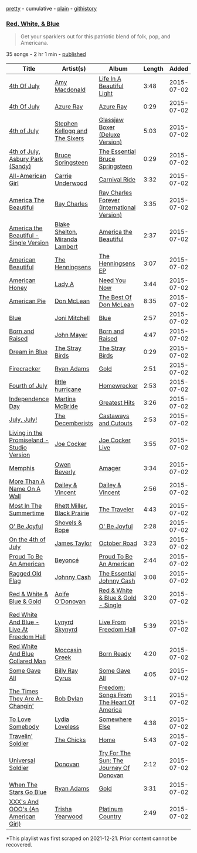 [pretty](/playlists/pretty/3kt5kS8Xqjfh8olOS24HX4.md) - cumulative - [plain](/playlists/plain/3kt5kS8Xqjfh8olOS24HX4) - [githistory](https://github.githistory.xyz/mackorone/spotify-playlist-archive/blob/main/playlists/plain/3kt5kS8Xqjfh8olOS24HX4)

### [Red, White, & Blue](https://open.spotify.com/playlist/3kt5kS8Xqjfh8olOS24HX4)

> Get your sparklers out for this patriotic blend of folk, pop, and Americana.

35 songs - 2 hr 1 min - [published](https://open.spotify.com/playlist/1FSfMLgSZMui51P3Urplns)

| Title | Artist(s) | Album | Length | Added | Removed |
|---|---|---|---|---|---|
| [4th Of July](https://open.spotify.com/track/2Q7RfKKC6kqTZIWqauOiAO) | [Amy Macdonald](https://open.spotify.com/artist/1hJuGCUpefX24GFmss9bjH) | [Life In A Beautiful Light](https://open.spotify.com/album/4BiyiLfkSO75Rk5mFP9Cmj) | 3:48 | 2015-07-02 |  |
| [4th Of July](https://open.spotify.com/track/75bBN2iQbyuxQMlnC0LgDA) | [Azure Ray](https://open.spotify.com/artist/70UZ254VvtSUmrfqPOkUQZ) | [Azure Ray](https://open.spotify.com/album/6e0ra7uS8RYB8yGXfgHCLV) | 0:29 | 2015-07-02 |  |
| [4th of July](https://open.spotify.com/track/3iOlPT9wmyI15jxI6ODtT7) | [Stephen Kellogg and The Sixers](https://open.spotify.com/artist/2kfXeO854BtcQr4Rjdxopq) | [Glassjaw Boxer \(Deluxe Version\)](https://open.spotify.com/album/2iqDeyU2LvCWJafbp5kXuq) | 5:03 | 2015-07-02 |  |
| [4th of July, Asbury Park \(Sandy\)](https://open.spotify.com/track/1gBGk4yWvTFbMykg8tYFPu) | [Bruce Springsteen](https://open.spotify.com/artist/3eqjTLE0HfPfh78zjh6TqT) | [The Essential Bruce Springsteen](https://open.spotify.com/album/56JtQFrVKdKT70rkKligWx) | 0:29 | 2015-07-02 |  |
| [All\-American Girl](https://open.spotify.com/track/2dRPQFwPqAmc42mDRnsDQu) | [Carrie Underwood](https://open.spotify.com/artist/4xFUf1FHVy696Q1JQZMTRj) | [Carnival Ride](https://open.spotify.com/album/5HwzpaqYOZABPnmvl5JYFX) | 3:32 | 2015-07-02 |  |
| [America The Beautiful](https://open.spotify.com/track/6kT2T4pofQmT4dOlg3Ki3B) | [Ray Charles](https://open.spotify.com/artist/1eYhYunlNJlDoQhtYBvPsi) | [Ray Charles Forever \(International Version\)](https://open.spotify.com/album/1J56P63eoGNMCRkqAKOOfI) | 3:35 | 2015-07-02 |  |
| [America the Beautiful \- Single Version](https://open.spotify.com/track/5hYtQrZ1FNsfAWKA52x7Pv) | [Blake Shelton](https://open.spotify.com/artist/1UTPBmNbXNTittyMJrNkvw), [Miranda Lambert](https://open.spotify.com/artist/66lH4jAE7pqPlOlzUKbwA0) | [America the Beautiful](https://open.spotify.com/album/3C7kWa7ysRTN2LCN3AUPlJ) | 2:37 | 2015-07-02 |  |
| [American Beautiful](https://open.spotify.com/track/6C1BUMo3Eq3Xudv2Oo2CLr) | [The Henningsens](https://open.spotify.com/artist/5I94i3AXDxFsSCyRuSn7fN) | [The Henningsens EP](https://open.spotify.com/album/3fjG7RLYNlXu3xzeoWhbZ0) | 3:07 | 2015-07-02 |  |
| [American Honey](https://open.spotify.com/track/4xInIiKipU1mtUogJ3ZdYr) | [Lady A](https://open.spotify.com/artist/32WkQRZEVKSzVAAYqukAEA) | [Need You Now](https://open.spotify.com/album/3hnGcNi8oqGdwTm3CeniFA) | 3:44 | 2015-07-02 |  |
| [American Pie](https://open.spotify.com/track/2QgWuCtBpNIpl5trmKCxRf) | [Don McLean](https://open.spotify.com/artist/1gRNBaI4yn6wCCTvRhGWh8) | [The Best Of Don McLean](https://open.spotify.com/album/20Y9wHWIxNFvqplgHmqmUl) | 8:35 | 2015-07-02 |  |
| [Blue](https://open.spotify.com/track/1yWIsH3TC51gmzvQxZNCQC) | [Joni Mitchell](https://open.spotify.com/artist/5hW4L92KnC6dX9t7tYM4Ve) | [Blue](https://open.spotify.com/album/1vz94WpXDVYIEGja8cjFNa) | 2:57 | 2015-07-02 |  |
| [Born and Raised](https://open.spotify.com/track/5RYTpsSI7op7UZznXWqhIP) | [John Mayer](https://open.spotify.com/artist/0hEurMDQu99nJRq8pTxO14) | [Born and Raised](https://open.spotify.com/album/6S0BIiWtnqU0PtumXMpin0) | 4:47 | 2015-07-02 |  |
| [Dream in Blue](https://open.spotify.com/track/1Bx9I2NyzUpTfmpAQ4BSsR) | [The Stray Birds](https://open.spotify.com/artist/6cPMzk1hDgzdIe8vkAhcNM) | [The Stray Birds](https://open.spotify.com/album/2x0Qf4JKbzTxJHX66XBr0t) | 0:29 | 2015-07-02 |  |
| [Firecracker](https://open.spotify.com/track/09KwsYdqoZUsa01p0XeBVc) | [Ryan Adams](https://open.spotify.com/artist/2qc41rNTtdLK0tV3mJn2Pm) | [Gold](https://open.spotify.com/album/7rIwXFX7SXc8FVBMUnRIvJ) | 2:51 | 2015-07-02 |  |
| [Fourth of July](https://open.spotify.com/track/5itGqFh4FDMR3DWy7NVnoy) | [little hurricane](https://open.spotify.com/artist/5VLQQzAkJrzG7QggE4DVg2) | [Homewrecker](https://open.spotify.com/album/16fqu9m0E5Q4zj7nGX3Zw3) | 2:53 | 2015-07-02 |  |
| [Independence Day](https://open.spotify.com/track/2jOkuPweyFcDBBBF8ZW8Zr) | [Martina McBride](https://open.spotify.com/artist/3P33qFNGBVXl86yQYWspFj) | [Greatest Hits](https://open.spotify.com/album/467Cag6qid9mjW2hpnIcFi) | 3:26 | 2015-07-02 |  |
| [July, July!](https://open.spotify.com/track/3d0ddFenVBA6BM2FVgXui2) | [The Decemberists](https://open.spotify.com/artist/7ITd48RbLVpUfheE7B86o2) | [Castaways and Cutouts](https://open.spotify.com/album/1RFOcMeZN0jGQaiQMDq03d) | 2:53 | 2015-07-02 |  |
| [Living in the Promiseland \- Studio Version](https://open.spotify.com/track/3Gr7HzuSFixGO9yu3JPV95) | [Joe Cocker](https://open.spotify.com/artist/3pFCERyEiP5xeN2EsPXhjI) | [Joe Cocker Live](https://open.spotify.com/album/6CpOgaWKkuIXrV3gqJmKMz) | 3:55 | 2015-07-02 |  |
| [Memphis](https://open.spotify.com/track/4xudlsuRtMniLiIo8Niz21) | [Owen Beverly](https://open.spotify.com/artist/7IZjS3UFzJXELrFHmm1KY7) | [Amager](https://open.spotify.com/album/3aII2t6pfNhJ22sEjv3BH2) | 3:34 | 2015-07-02 |  |
| [More Than A Name On A Wall](https://open.spotify.com/track/0CBHDqW28m2bgLZgn5rdaz) | [Dailey & Vincent](https://open.spotify.com/artist/7xmd7RPLO292xIiLMAryFQ) | [Dailey & Vincent](https://open.spotify.com/album/129cAysAJmLng6ea36MnZt) | 2:56 | 2015-07-02 |  |
| [Most In The Summertime](https://open.spotify.com/track/17e6eQZnVQBwxb1Si76Qia) | [Rhett Miller](https://open.spotify.com/artist/0wNZd1CMOsFZ0TiBhlqjD5), [Black Prairie](https://open.spotify.com/artist/4PretOrtWokXIsit7OIdE6) | [The Traveler](https://open.spotify.com/album/2Xeip0bVZmM1Sl3Kpzmqmn) | 4:43 | 2015-07-02 |  |
| [O' Be Joyful](https://open.spotify.com/track/52DJC2MveddW31Cmod6mZI) | [Shovels & Rope](https://open.spotify.com/artist/1M3BVQ36cqPQix8lQNCh4K) | [O' Be Joyful](https://open.spotify.com/album/6x2NCb7pmiy7ilUkljFa0a) | 2:28 | 2015-07-02 |  |
| [On the 4th of July](https://open.spotify.com/track/3eqztzo6sbW2FfvvoaBXLC) | [James Taylor](https://open.spotify.com/artist/0vn7UBvSQECKJm2817Yf1P) | [October Road](https://open.spotify.com/album/1RagGTGv9pNO0Br5tnYGw4) | 3:23 | 2015-07-02 |  |
| [Proud To Be An American](https://open.spotify.com/track/3et3j6KftpSIuUzFc519Lc) | [Beyoncé](https://open.spotify.com/artist/6vWDO969PvNqNYHIOW5v0m) | [Proud To Be An American](https://open.spotify.com/album/6LvTkhsKHuUDVEAAAzonjc) | 2:44 | 2015-07-02 |  |
| [Ragged Old Flag](https://open.spotify.com/track/42JBWGJDZT7RAH7sLPKkcs) | [Johnny Cash](https://open.spotify.com/artist/6kACVPfCOnqzgfEF5ryl0x) | [The Essential Johnny Cash](https://open.spotify.com/album/4E2eUhFHqTG2pu9MN1NDIF) | 3:08 | 2015-07-02 |  |
| [Red & White & Blue & Gold](https://open.spotify.com/track/2pig2RkSChszmB8bo9FK3h) | [Aoife O'Donovan](https://open.spotify.com/artist/1f3ubTd6eyxuy30ddDJQQa) | [Red & White & Blue & Gold \- Single](https://open.spotify.com/album/1B21TAjmOdcbmzSW1dLi1H) | 3:20 | 2015-07-02 |  |
| [Red White And Blue \- Live At Freedom Hall](https://open.spotify.com/track/5NmTELHdQXnkacCBBc7Bwm) | [Lynyrd Skynyrd](https://open.spotify.com/artist/4MVyzYMgTwdP7Z49wAZHx0) | [Live From Freedom Hall](https://open.spotify.com/album/5KRzGXt8abnjU7cIBNJTgs) | 5:39 | 2015-07-02 |  |
| [Red White And Blue Collared Man](https://open.spotify.com/track/2YPXTEIiiBFXsLhRuIqwnV) | [Moccasin Creek](https://open.spotify.com/artist/0NbK6zi0udNSXMzL7Ekq5T) | [Born Ready](https://open.spotify.com/album/1v9U7r1NLpqNmJSMEfDhUq) | 4:20 | 2015-07-02 |  |
| [Some Gave All](https://open.spotify.com/track/048V6nc4D0ep96g2aZKdqT) | [Billy Ray Cyrus](https://open.spotify.com/artist/60rpJ9SgigSd16DOAG7GSa) | [Some Gave All](https://open.spotify.com/album/2zogcp4VrnS3aTKPZZAyKf) | 4:05 | 2015-07-02 |  |
| [The Times They Are A\-Changin'](https://open.spotify.com/track/3y3jZ5cjDCshuqUFugYzDb) | [Bob Dylan](https://open.spotify.com/artist/74ASZWbe4lXaubB36ztrGX) | [Freedom: Songs From The Heart Of America](https://open.spotify.com/album/5xutwZfWQvM7cMUkr89ZQP) | 3:11 | 2015-07-02 |  |
| [To Love Somebody](https://open.spotify.com/track/0hUVB9hUuH6qVSzyyT9hQ2) | [Lydia Loveless](https://open.spotify.com/artist/4aZmKktp90vPbhbdgf2fpn) | [Somewhere Else](https://open.spotify.com/album/15UfMA8VC7IxY6z6CbRsMN) | 4:38 | 2015-07-02 |  |
| [Travelin' Soldier](https://open.spotify.com/track/0AkZjWYCMJ8wWiNex7LmkY) | [The Chicks](https://open.spotify.com/artist/25IG9fa7cbdmCIy3OnuH57) | [Home](https://open.spotify.com/album/1zgQkZFMRqx1Lz9GVXghLt) | 5:43 | 2015-07-02 |  |
| [Universal Soldier](https://open.spotify.com/track/3xAvt0bm3ZMfidBtBgZ8Ey) | [Donovan](https://open.spotify.com/artist/6vLlQYujOujIrm7zAKzEdG) | [Try For The Sun: The Journey Of Donovan](https://open.spotify.com/album/6gGWG9h5dS882B1VhMwgxK) | 2:12 | 2015-07-02 |  |
| [When The Stars Go Blue](https://open.spotify.com/track/0nOe9N3bENgpIGpRecUVnZ) | [Ryan Adams](https://open.spotify.com/artist/2qc41rNTtdLK0tV3mJn2Pm) | [Gold](https://open.spotify.com/album/7rIwXFX7SXc8FVBMUnRIvJ) | 3:31 | 2015-07-02 |  |
| [XXX's And OOO's \(An American Girl\)](https://open.spotify.com/track/6UuBildTUZ6GNt4vwxkCZb) | [Trisha Yearwood](https://open.spotify.com/artist/3XlIhgydjvC4EniPFZT20j) | [Platinum Country](https://open.spotify.com/album/31KdAuOmWgeXiOdm8VDYtW) | 2:49 | 2015-07-02 |  |

\*This playlist was first scraped on 2021-12-21. Prior content cannot be recovered.
